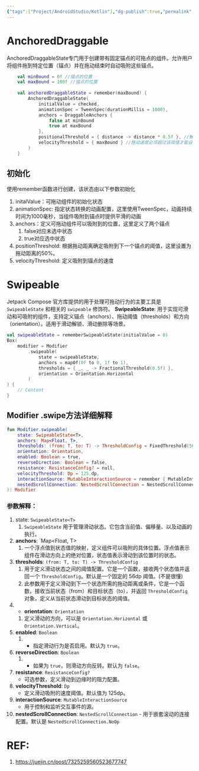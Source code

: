 ```yaml
---
{"tags":["Project/AndroidStudio/Kotlin"],"dg-publish":true,"permalink":"/Project/AndroidStudio/可拖动组件/","dgPassFrontmatter":true}
---
```


# AnchoredDraggable
AnchoredDraggableState专门用于创建带有固定锚点的可拖点的组件。允许用户将组件拖到特定位置（锚点）并在拖动结束时自动吸附这些锚点。
```kotlin
    val minBound = 0f //描点的位置
    val maxBound = 100f //描点的位置
	
	val anchoredDraggableState = remember(maxBound) {
        AnchoredDraggableState(
            initialValue = checked,
            animationSpec = TweenSpec(durationMillis = 1000),
            anchors = DraggableAnchors {
                false at minBound
                true at maxBound
            },
            positionalThreshold = { distance -> distance * 0.5f }, //触发位置的阈值，这里设置0.5即中间位置时切换到下一个状态
            velocityThreshold = { maxBound } //拖动速度必须超过该阈值才能设置到下一个状态
        )
    }

```
## 初始化
使用remember函数进行创建，该状态由以下参数初始化
1. initalValue：可拖动组件的初始化状态
2. animationSpec: 指定状态转换的动画配置，这里使用TweenSpec，动画持续时间为1000毫秒，当组件吸附到锚点时提供平滑的动画
3. anchors：定义可拖动组件可以吸附到的位置，这里定义了两个锚点
	1. false对应未选中状态
	2. true对应选中状态
4. positionThreshold: 根据拖动距离确定吸附到下一个锚点的阈值，这里设置为拖动距离的50%。
5. velocityThreshold: 定义吸附到锚点的速度
# Swipeable
Jetpack Compose 官方库提供的用于处理可拖动行为的主要工具是 `SwipeableState` 和相关的 `swipeable` 修饰符。
**SwipeableState**: 用于实现可滑动和可吸附的组件，支持定义锚点（anchors）、拖动阈值（thresholds）和方向（orientation）。适用于滑动解锁、滑动删除等场景。
```kotlin
val swipeableState = rememberSwipeableState(initialValue = 0)
Box(
    modifier = Modifier
        .swipeable(
            state = swipeableState,
            anchors = mapOf(0f to 0, 1f to 1),
            thresholds = { _, _ -> FractionalThreshold(0.5f) },
            orientation = Orientation.Horizontal
        )
) {
    // Content
}
```
## Modifier .swipe方法详细解释
```kotlin
fun Modifier.swipeable(
    state: SwipeableState<T>,
    anchors: Map<Float, T>,
    thresholds: (from: T, to: T) -> ThresholdConfig = FixedThreshold(56.dp),
    orientation: Orientation,
    enabled: Boolean = true,
    reverseDirection: Boolean = false,
    resistance: ResistanceConfig? = null,
    velocityThreshold: Dp = 125.dp,
    interactionSource: MutableInteractionSource = remember { MutableInteractionSource() },
    nestedScrollConnection: NestedScrollConnection = NestedScrollConnection.NoOp
): Modifier

```
### 参数解释：
1. state: `SwipeableState<T>`
	1. `SwipeableState` 用于管理滑动状态。它包含当前值、偏移量、以及动画的执行。
2. **anchors**: `Map<Float, T>
	1.  一个浮点值到状态值的映射，定义组件可以吸附的具体位置。浮点值表示组件在滑动方向上的绝对位置，状态值表示滑动到该位置时的状态。
3. **thresholds**: `(from: T, to: T) -> ThresholdConfig`
	1. 用于定义滑动状态之间的阈值配置。它是一个函数，接收两个状态值并返回一个 `ThresholdConfig`。默认是一个固定的 56dp 阈值。(不是很懂)
	2. 此参数用于定义滑动到下一个状态所需的拖动距离或条件，它是一个函数，接收当前状态（from）和目标状态（to），并返回 `ThresholdConfig` 对象，定义从当前状态滑动到目标状态的阈值。
4. - **orientation**: `Orientation`
	1. 定义滑动的方向，可以是 `Orientation.Horizontal` 或 `Orientation.Vertical`。
5. **enabled**: `Boolean`
	1. - 指定滑动行为是否启用。默认为 `true`。
6.  **reverseDirection**: `Boolean`
	1. - 如果为 `true`，则滑动方向反转。默认为 `false`。
7.  **resistance**: `ResistanceConfig?`
    - 可选参数，定义滑动到边缘时的阻力配置。
8. **velocityThreshold**: `Dp`
    - 定义滑动吸附的速度阈值。默认值为 125dp。
9.  **interactionSource**: `MutableInteractionSource`
    - 用于控制和监听交互事件的源。
10.  **nestedScrollConnection**: `NestedScrollConnection`
    - 用于嵌套滚动的连接配置。默认是 `NestedScrollConnection.NoOp`


# REF:
1. https://juejin.cn/post/7325259560523677747